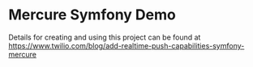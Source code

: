 # Mercure Symfony Demo

Details for creating and using this project can be found at https://www.twilio.com/blog/add-realtime-push-capabilities-symfony-mercure
